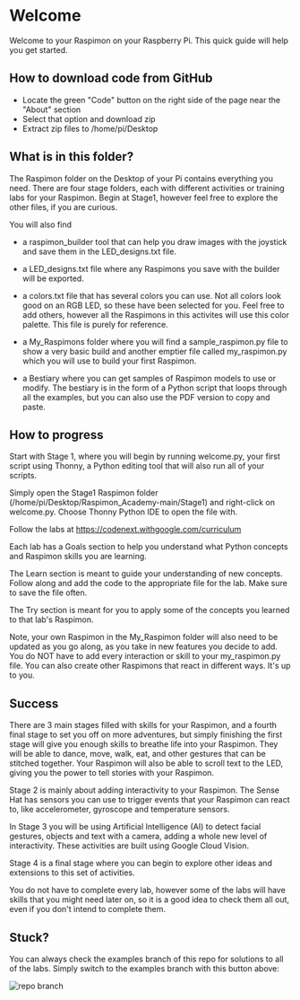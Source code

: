 
# Welcome

Welcome to your Raspimon on your Raspberry Pi. This quick guide will help you get started. 
 
## How to download code from GitHub
- Locate the green "Code" button on the right side of the page near the "About" section
- Select that option and download zip
- Extract zip files to /home/pi/Desktop

## What is in this folder?

The Raspimon folder on the Desktop of your Pi contains everything you need. There are four stage folders, each with different activities or training labs for your Raspimon. Begin at Stage1, however feel free to explore the other files, if you are curious. 

You will also find
- a raspimon_builder tool that can help you draw images with the joystick and save them in the LED_designs.txt file. 

- a LED_designs.txt file where any Raspimons you save with the builder will be exported.

- a colors.txt file that has several colors you can use. Not all colors look good on an RGB LED, so these have been selected for you. Feel free to add others, however all the Raspimons in this activites will use this color palette. This file is purely for reference. 

- a My_Raspimons folder where you will find a sample_raspimon.py file to show a very basic build and another emptier file called my_raspimon.py which you will use to build your first Raspimon.

- a Bestiary where you can get samples of Raspimon models to use or modify. The bestiary is in the form of a Python script that loops through all the examples, but you can also use the PDF version to copy and paste. 

## How to progress
Start with Stage 1, where you will begin by running welcome.py, your first script using Thonny, a Python editing tool that will also run all of your scripts.

Simply open the Stage1 Raspimon folder (/home/pi/Desktop/Raspimon_Academy-main/Stage1) and right-click 
on welcome.py. Choose Thonny Python IDE to open the file with.

Follow the labs at https://codenext.withgoogle.com/curriculum

Each lab has a Goals section to help you understand what Python concepts and Raspimon skills you are learning.

The Learn section is meant to guide your understanding of new concepts. Follow along and add the code to the appropriate file for the lab. Make sure to save the file often. 

The Try section is meant for you to apply some of the concepts you learned to that lab's Raspimon. 

Note, your own Raspimon in the My_Raspimon folder will also need to be updated as you go along, as you take in new features you decide to add. You do NOT have to add every interaction or skill to your my_raspimon.py file. You can also create other Raspimons that react in different ways. It's up to you. 


## Success
There are 3 main stages filled with skills for your Raspimon, and a fourth final stage to set you off on more adventures, but simply finishing the first stage will give you enough skills to breathe life into your Raspimon. They will be able to dance, move, walk, eat, and other gestures that can be stitched together. Your Raspimon will also be able to scroll text to the LED, giving you the power to tell stories with your Raspimon.

Stage 2 is mainly about adding interactivity to your Raspimon. The Sense Hat has sensors you can use to trigger events that your Raspimon can react to, like accelerometer, gyroscope and temperature sensors.

In Stage 3 you will be using Artificial Intelligence (AI) to detect facial gestures, objects and text with a camera, adding a whole new level of interactivity. These activities are built using Google Cloud Vision.

Stage 4 is a final stage where you can begin to explore other ideas and extensions to this set of activities.

You do not have to complete every lab, however some of the labs will have skills that you might need later on, so it is a good idea to check them all out, even if you don't intend to complete them.

## Stuck?
You can always check the examples branch of this repo for solutions to all of the labs. Simply switch to the examples branch with this button above:

![repo branch](https://drive.google.com/file/d/1VEPTV7OuP79JYiMSmHVJRG-goQOLxJEo/view?usp=sharing)


